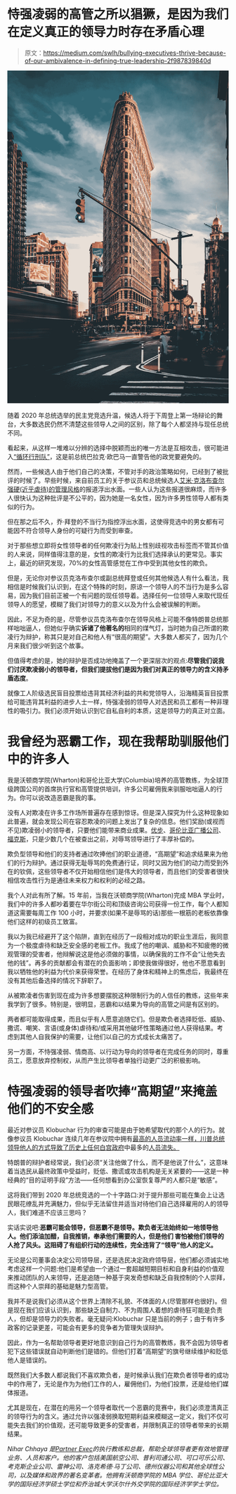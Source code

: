 # 恃强凌弱的高管之所以猖獗，是因为我们在定义真正的领导力时存在矛盾心理

> 原文：<https://medium.com/swlh/bullying-executives-thrive-because-of-our-ambivalence-in-defining-true-leadership-2f987839840d>

![](img/8aaf443977668f0f7468ba4459ef94e3.png)

随着 2020 年总统选举的民主党竞选升温，候选人将于下周登上第一场辩论的舞台，大多数选民仍然不清楚这些领导人之间的区别，除了每个人都坚持与现任总统不同。

看起来，从这样一堆难以分辨的选择中脱颖而出的唯一方法是互相攻击，很可能进入[“循环行刑队”](https://www.theguardian.com/us-news/2019/apr/06/barack-obama-progressives-circular-firing-squad-democrats)，这是前总统巴拉克·欧巴马一直警告他的政党要避免的。

然而，一些候选人由于他们自己的决策，不管对手的政治策略如何，已经到了被批评的时候了。早些时候，来自前员工的关于参议员和总统候选人[艾米·克洛布查尔强硬(近乎虐待)的管理风格](https://www.nytimes.com/2019/02/22/us/politics/amy-klobuchar-staff.html)的报道浮出水面。一些人认为这些报道很麻烦，而许多人很快认为这种批评是不公平的，因为她是一名女性，因为许多男性领导人都有类似的行为。

但在那之后不久，乔·拜登的不当行为指控浮出水面，这使得竞选中的男女都有可能因不符合领导人身份的可疑行为而受到审查。

对于那些想立即将女性领导者的任何欺凌行为贴上性别歧视攻击标签而不管其价值的人来说，同样值得注意的是，女性的欺凌行为比我们选择承认的更常见。事实上，最近的研究发现，70%的女性高管感觉在工作中受到其他女性的欺负。

但是，无论你对参议员克洛布查尔或副总统拜登或任何其他候选人有什么看法，我相信是时候我们认识到，在这个特殊的时刻，原谅一个领导人的不当行为是多么容易，因为我们目前正被一个有问题的现任领导着。选择任何一位领导人来取代现任领导人的愿望，模糊了我们对领导力的意义以及为什么会被误解的判断。

因此，不足为奇的是，尽管参议员克洛布查尔在领导风格上可能不像特朗普总统那样咄咄逼人，但她似乎确实**诉诸了他著名的**相同的煤气灯，当时她为自己所谓的欺凌行为辩护，称其只是对自己和他人有“很高的期望”。大多数人都买了，因为几个月来我们很少听到这个故事。

但值得考虑的是，她的辩护是否成功地掩盖了一个更深层次的观点:**尽管我们说我们讨厌欺凌弱小的领导者，但我们提拔他们是因为我们对真正的领导力的含义持矛盾态度**。

就像工人阶级选民盲目投票给违背其经济利益的共和党领导人，沿海精英盲目投票给可能违背其利益的进步人士一样，恃强凌弱的领导人对选民和员工都有一种非理性的吸引力。我们必须开始认识到它自私自利的本质，这是领导力的真正对立面。

# **我曾经为恶霸工作，现在我帮助驯服他们中的许多人**

我是沃顿商学院(Wharton)和哥伦比亚大学(Columbia)培养的高管教练，为全球顶级跨国公司的首席执行官和高管提供培训，许多公司雇佣我来驯服咄咄逼人的行为。你可以说改造恶霸是我的事。

没有人对欺凌在许多工作场所普遍存在感到惊讶。但是深入探究为什么这种现象如此普遍，就会发现公司在容忍欺凌的问题上发出了复杂的信息。他们奖励(或视而不见)欺凌弱小的领导者，只要他们能带来商业成果。[优步](https://metro.co.uk/2017/06/07/uber-sacks-20-workers-for-sexual-harassment-bullying-and-discrimination-6690591/)、[哥伦比亚广播公司](https://www.newyorker.com/magazine/2018/08/06/les-moonves-and-cbs-face-allegations-of-sexual-misconduct)、[福克斯](https://money.cnn.com/2017/04/23/media/alisyn-camerota-fox-news-roger-ailes-harassment/index.html)，只是少数几个在被查出之前，对辱骂领导进行了丰厚补偿的。

欺负型领导和他们的支持者通过吹捧他们的职业道德，“高期望”和追求结果来为他们的行为辩护。通过获得无耻辱骂的免费通行证，同时又因为他们的动力而受到外在的钦佩，这些领导者不仅开始相信他们是伟大的领导者，而且他们的受害者很快相信攻击性行为是通往未来权力和权利的必经之路。

我个人对此有所了解。15 年前，当我在沃顿商学院(Wharton)完成 MBA 学业时，我们中的许多人都吵着要在华尔街公司和顶级咨询公司获得一份工作，每个人都知道这需要每周工作 100 小时，并要求(如果不是辱骂的话)那些一根筋的老板依靠像他们这样的初级员工致富。

我以为我已经避开了这个陷阱，直到在经历了一段相对成功的职业生涯后，我同意为一个极度虐待和缺乏安全感的老板工作。我成了他的嘲讽、威胁和不知疲倦的微观管理的受害者，他辩解说这是他必须做的事情，以确保我的工作不会“让他失去他的钱”。再多的贡献都会有潜在的负面影响；即使我做得很好，他也不愿意看到我以牺牲他的利益为代价来获得荣誉。在经历了身体和精神上的焦虑后，我最终在没有其他后备选择的情况下辞职了。

从被欺凌者伤害到现在成为许多想要摆脱这种限制行为的人信任的教练，这些年来我学到了很多。特别是，很明显，恶霸和以结果为导向的高管之间是有区别的。

两者都可能取得成果，而且似乎有人愿意追随它们。但是欺负者选择贬低、威胁、撒谎、嘲笑、言语(或身体)虐待和/或采用其他破坏性策略通过他人获得结果。考虑到其他人自我保护的需要，让他们以自己的方式成长太痛苦了。

另一方面，不恃强凌弱、情商高、以行动为导向的领导者在完成任务的同时，尊重员工，愿意放弃控制权，从而产生比领导者单独行动更广泛的积极影响。

# 恃强凌弱的领导者吹捧“高期望”来掩盖他们的不安全感

最近对参议员 Klobuchar 行为的审查可能是由于她希望取代的那个人的行为。就像参议员 Klobuchar 连续几年在参议院中拥有[最高的人员流动率一样，川普总统领导他人的方式导致了历史上任何白宫政府](https://www.politico.com/story/2018/03/21/worst-bosses-congress-476729)中最多的[人员流失。](https://www.brookings.edu/blog/fixgov/2018/10/19/record-setting-white-house-staff-turnover-continues-with-news-of-counsels-departure/)

特朗普的辩护者经常说，我们必须“关注他做了什么，而不是他说了什么”，这意味着当选民从最终政策中受益时，贬低、撒谎或攻击机构是无关紧要的——这是一种经典的“目的证明手段”方法——任何想看到办公室恢复尊严的人都只是“敏感”。

这将我们带到 2020 年总统竞选的一个十字路口:对于提升那些可能在集会上让选民眼花缭乱并充满魅力，但似乎无法留住并适当对待他们自己选择雇用的人的领导人，我们难道不应该三思吗？

实话实说吧:**恶霸可能会领导，但恶霸不是领导。欺负者无法始终如一地领导他人。他们添油加醋，自我推销，奉承他们需要的人，**但是他们** **害怕被他们领导的人抢了风头**。这阻碍了有组织行动的连续性，完全违背了“领导”他人的定义。**

无论是公司董事会决定公司领导层，还是选民决定政府领导层，他们都必须诚实地考虑这样一个问题:他们是希望由一个通过一套超越短期目标和自身利益的价值观来推动团队的人来领导，还是追随一种基于突发奇想和缺乏自我控制的个人崇拜，而这种个人崇拜的基础是魅力型高管。

我并不是说我们必须从这个世界上清除不礼貌、不体面的人(尽管那样也很好)。但是现在我们应该认识到，那些缺乏自制力、不为周围人着想的虐待狂可能是负责人，但却是领导力的失败者。毫无疑问:Klobuchar 只是当前的例子；由于有许多政客的记录更差，可能会有更多的竞争者为管理失误辩护。

因此，作为一名帮助领导者更好地意识到自己行为的高管教练，我不会因为领导者犯下这些错误就自动判断他们是错的。但他们打着“高期望”的旗号继续维护和贬低他人是错误的。

既然我们大多数人都说我们不喜欢欺负者，是时候承认我们在欺负者领导者的成功中的作用了，无论是作为为他们工作的人，雇佣他们，为他们投票，还是给他们媒体报道。

尤其是现在，在潜在的用另一个领导者取代一个恶霸的竞赛中，我们必须澄清真正的领导行为的含义。通过允许以强凌弱换取短期利益来模糊这一定义，我们不仅可能失去我们的价值观，还可能导致更多的受害者，并限制真正的领导者带来的长期结果。

*Nihar Chhaya 是*[*Partner Exec*](http://partnerexec.com/)*的执行教练和总裁，帮助全球领导者更有效地管理业务、人员和客户。他的客户包括美国航空公司、普利司通公司、可口可乐公司、考克斯企业公司、雷神公司、洛克希德·马丁公司、德州仪器公司和其他全球性公司，以及媒体和政界的著名变革者。他拥有沃顿商学院的 MBA 学位、哥伦比亚大学的国际经济学硕士学位和乔治城大学沃尔什外交学院的国际经济学学士学位。*